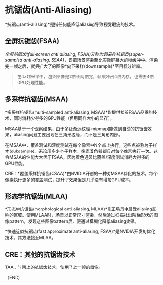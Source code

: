 # 抗锯齿(Anti-Aliasing)    

*抗锯齿(anti-aliasing)*是指任何能降低aliasing导致视觉瑕疵的技术。      


## 全屏抗锯齿(FSAA)    

*全屏抗锯齿(full-screen anti aliasing, FSAA)*又称为*超采样抗锯齿(super-sampled anti-aliasing, SSAA)*，即把场景渲染至比实际屏幕大的帧缓冲中。渲染完一帧之后，就把扩大了的图像*向下采样(downsample)*至目标分辨率。        

> 在4x超采样中，渲染图像是2倍长两倍宽，帧缓冲占4倍内存，也需要4倍GPU处理性能。    


## 多采样抗锯齿(MSAA)    

*多采样抗锯齿(multi-sampled anti-aliasing, MSAA)*能提供接近FSAA品质的技术，同时消耗少得多的GPU性能（但用同样大小的显存）。    

MSAA基于一个观察结果，由于多级渐远纹理(mipmap)能做到自然的抗锯齿效果，aliasing问题主要出现在三角形边缘，而不是三角形内部。    

在MSAA中，覆盖测试和深度测试在每个像素中N个点上执行，这些点被称为子样本(subsample)。无论用多少个子样本，像素着色器都只对每个像素执行一次。这令MSAA的性能大大优于FSAA，因为着色通常比覆盖/深度测试消耗大得多的GPU性能。    

CRE：*覆盖采样抗锯齿(CSAA)*由NVIDIA开创的一种对MSAA优化的技术。每个像素执行更多的覆盖测试，提升了效果但是几乎没有增加GPU成本。      


## 形态学抗锯齿(MLAA)    

*形态学抗锯齿(morphological anti-aliasing, MLAA)*修正场景中最受aliasing影响的区域。使用MLAA时，场景以正常尺寸渲染，然后通过扫描找出阶梯形状的图像pattern，发现这些图像pattern后，便通过模糊化降低aliasing效果。    

*快速近似抗锯齿(fast approximate anti-aliasing, FSAA)*是NVIDIA开发的优化技术，其方法接近MLAA。    


## CRE：其他的抗锯齿技术    

TAA：时间上的抗锯齿技术，使用了上一帧的图像。    

（END）    

